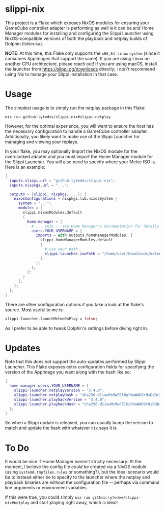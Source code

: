 # slippi-nix

This project is a Flake which exposes NixOS modules for ensuring your GameCube
controller adapter is performing as well is it can be and Home Manager modules
for installing and configuring the Slippi Launcher using NixOS-compatible
versions of both the playback and netplay builds of Dolphin (Ishiiruka).

**NOTE**: At this time, this Flake only supports the `x86_64-linux` `system`
(since it consumes AppImages that support the same). If you are using Linux on
another CPU architecture, please reach out! If you are using macOS, install the
launcher from https://slippi.gg/downloads directly; I don't recommend using Nix
to manage your Slippi installation in that case.

# Usage

The simplest usage is to simply run the netplay package in this Flake:

```shell
nix run github:lytedev/slippi-nix#slippi-netplay
```

However, for the optimal experience, you will want to ensure the host has the
necessary configuration to handle a GameCube controller adapter. Additionally,
you likely want to make use of the Slippi Launcher for managing and viewing
your replays.

In your flake, you may optionally import the NixOS module for the overclocked
adapter and you must import the Home Manager module for the Slippi Launcher. You
will also need to specify where your Melee ISO is. Here is an example:

```nix
{
  inputs.slippi.url = "github:lytedev/slippi-nix";
  inputs.nixpkgs.url = "...";

  outputs = {slippi, nixpkgs, ...}: {
    nixosConfigurations = nixpkgs.lib.nixosSystem {
      system = "...";
      modules = [
        slippi.nixosModules.default
        {
          home-manager = {
            # ... snip -- see Home Manager's documentation for details
            users.YOUR_USERNAME = {
              imports = with outputs.homeManagerModules; [
                slippi.homeManagerModules.default
                {
                  # use your path
                  slippi-launcher.isoPath = "/home/user/Downloads/melee.iso";
                }
              ];
            };
          };
        }
      ];
    };
  };
}
```

There are other configuration options if you take a look at the flake's source.
Most useful to me is:

```nix
slippi-launcher.launchMeleeOnPlay = false;
```

As I prefer to be able to tweak Dolphin's settings before diving right in.

# Updates

Note that this does _not_ support the auto-updates performed by Slippi Launcher.
This Flake exposes extra configuration fields for specifying the version of the
AppImage you want along with the hash like so:

```nix
{
  home-manager.users.YOUR_USERNAME = {
    slippi-launcher.netplayVersion = "3.4.0";
    slippi-launcher.netplayHash = "sha256-d1iawMsMwFElUqFmwWAD9rNsDdQr2LKscU8xuJPvxYg=";
    slippi-launcher.playbackVersion = "3.4.0";
    slippi-launcher.playbackHash = "sha256-d1iawMsMwFElUqFmwWAD9rNsDdQr2LKscU8xuJPvxYg=";
  };
}
```

So when a Slippi update is released, you can usually bump the version to match
and update the hash with whatever `nix` says it is.

# To Do

It would be nice if Home Manager weren't strictly necessary. At the moment,
I believe the config file _could_ be created via a NixOS module (using
`systemd.tmpfiles.rules` or something?), but the ideal scenario would be to
instead either be to specify to the launcher where the netplay and playback
binaries are without the configuration file -- perhaps via command line
arguments or environment variables.

If this were true, you could simply `nix run github:lytedev/slippi-nix#netplay`
and start playing right away, which is ideal!
